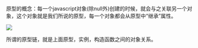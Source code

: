 原型的概念：每一个javascript对象(除null外)创建的时候，就会与之关联另一个对象，这个对象就是我们所说的原型，每一个对象都会从原型中“继承”属性。

![](https://i.imgur.com/l6NMGTc.png)

所谓的原型链，就是上面原型，实例，构造函数之间的对象关系。
